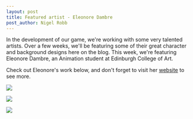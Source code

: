 ```yaml
---
layout: post
title: Featured artist - Eleonore Dambre
post_author: Nigel Robb
---
```

In the development of our game, we're working with some very talented artists. Over a few weeks, we'll be featuring some of their great character and background designs here on the blog. This week, we're featuring Eleonore Dambre, an Animation student at Edinburgh College of Art.

Check out Eleonore's work below, and don't forget to visit her [website](https://eleonoredambre.com/) to see more.

![]({{site.url}}/images/concept-art/eleonore-dambre/bugs.jpg)

![]({{site.url}}/images/concept-art/eleonore-dambre/fish.jpg)

![]({{site.url}}/images/concept-art/eleonore-dambre/shrooms.jpg)
